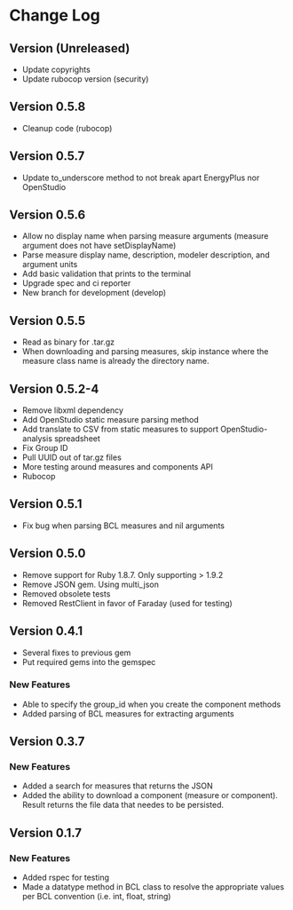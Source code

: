 # Change Log

## Version (Unreleased)
* Update copyrights
* Update rubocop version (security)

## Version 0.5.8 
* Cleanup code (rubocop)

## Version 0.5.7
* Update to_underscore method to not break apart EnergyPlus nor OpenStudio

## Version 0.5.6
* Allow no display name when parsing measure arguments (measure argument does not have setDisplayName)
* Parse measure display name, description, modeler description, and argument units
* Add basic validation that prints to the terminal
* Upgrade spec and ci reporter
* New branch for development (develop)

## Version 0.5.5
* Read as binary for .tar.gz
* When downloading and parsing measures, skip instance where the measure class name is already the directory name.

## Version 0.5.2-4
* Remove libxml dependency
* Add OpenStudio static measure parsing method
* Add translate to CSV from static measures to support OpenStudio-analysis spreadsheet
* Fix Group ID
* Pull UUID out of tar.gz files
* More testing around measures and components API
* Rubocop

## Version 0.5.1
* Fix bug when parsing BCL measures and nil arguments

## Version 0.5.0
* Remove support for Ruby 1.8.7.  Only supporting > 1.9.2
* Remove JSON gem. Using multi_json
* Removed obsolete tests
* Removed RestClient in favor of Faraday (used for testing)

## Version 0.4.1
* Several fixes to previous gem
* Put required gems into the gemspec

### New Features
* Able to specify the group_id when you create the component methods
* Added parsing of BCL measures for extracting arguments

## Version 0.3.7

### New Features
* Added a search for measures that returns the JSON
* Added the ability to download a component (measure or component). Result returns the file data that needes to be persisted.

## Version 0.1.7

### New Features
* Added rspec for testing
* Made a datatype method in BCL class to resolve the appropriate values per BCL convention (i.e. int, float, string)
